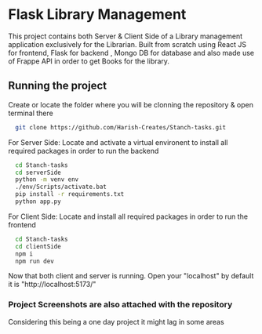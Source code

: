 
# Flask Library Management

This project contains both Server & Client Side of a Library management application exclusively for the Librarian. Built from scratch using React JS for frontend, Flask for backend , Mongo DB for database and also made use of Frappe API in order to get Books for the library.


## Running the project

Create or locate the folder where you will be clonning the repository & open terminal there

```bash
  git clone https://github.com/Harish-Creates/Stanch-tasks.git
```

For Server Side: Locate and activate a virtual environent to install all required packages in order to run the backend
```bash
  cd Stanch-tasks
  cd serverSide
  python -m venv env
  ./env/Scripts/activate.bat  
  pip install -r requirements.txt
  python app.py
``` 

For Client Side: Locate and install all required packages in order to run the frontend
```bash
  cd Stanch-tasks
  cd clientSide
  npm i
  npm run dev
``` 

Now that both client and server is running. Open your "localhost" by default it is "http://localhost:5173/"

### Project Screenshots are also attached with the repository
Considering this being a one day project it might lag in some areas


    
